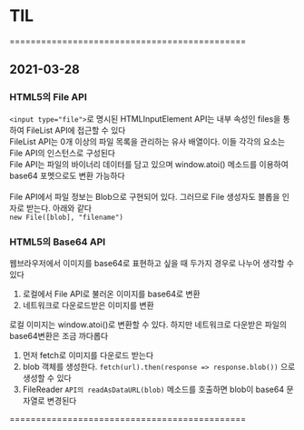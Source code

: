 # TIL

=============================================

## 2021-03-28

### HTML5의 File API

`<input type="file">`로 명시된 HTMLInputElement API는 내부 속성인 files을 통하여 FileList API에 접근할 수 있다\
FileList API는 0개 이상의 파일 목록을 관리하는 유사 배열이다. 이들 각각의 요소는 File API의 인스턴스로 구성된다\
File API는 파일의 바이너리 데이터를 담고 있으며 window.atoi() 메소드를 이용하여 base64 포멧으로도 변환 가능하다\
\
File API에서 파일 정보는 Blob으로 구현되어 있다. 그러므로 File 생성자도 블롭을 인자로 받는다. 아래와 같다\
`new File([blob], "filename")`


### HTML5의 Base64 API

웹브라우저에서 이미지를 base64로 표현하고 싶을 때 두가지 경우로 나누어 생각할 수 있다
1. 로컬에서 File API로 불러온 이미지를 base64로 변환
2. 네트워크로 다운로드받은 이미지를 변환

로컬 이미지는 window.atoi()로 변환할 수 있다. 하지만 네트워크로 다운받은 파일의 base64변환은 조금 까다롭다
1. 먼저 fetch로 이미지를 다운로드 받는다
2. blob 객체를 생성한다. `fetch(url).then(response => response.blob())` 으로 생성할 수 있다
3. FileReader `API의 readAsDataURL(blob)` 메소드를 호출하면 blob이 base64 문자열로 변경된다

=============================================